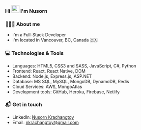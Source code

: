 ### Hi <img src="https://media.giphy.com/media/hvRJCLFzcasrR4ia7z/giphy.gif" width="25px"> I'm Nusorn

### 👨🏻‍💻 About me

- I'm a Full-Stack Developer
- I'm located in Vancouver, BC, Canada 🇨🇦

### 💻 Technologies & Tools

- Languages: HTML5, CSS3 and SASS, JavaScript, C#, Python
- Frontend: React, React Native, DOM
- Backend: Node.js, Express.js, ASP&#46;NET
- Database: MS SQL, MySQL, MongoDB, DynamoDB, Redis
- Cloud Services: AWS, MongoAtlas
- Development tools: GitHub, Heroku, Firebase, Netlify

### 📬 Get in touch

- LinkedIn: [Nusorn Krachangtoy](https://www.linkedin.com/in/nkrachangtoy/)
- Email: nkrachangtoy@gmail.com

